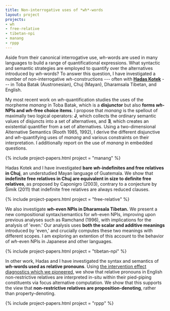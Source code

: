 ```yaml
---
title: Non-interrogative uses of *wh*-words
layout: project
projects:
- wh
- free-relative
- tibetan-npi
- manang
- rppp
---
```


Aside from their canonical interrogative use, *wh*-words are used in many languages to build a range of quantificational expressions. What syntactic and semantic strategies are employed to quantify over the alternatives introduced by *wh*-words? To answer this question, I have investigated a number of non-interrogative *wh*-constructions --- often with [**Hadas Kotek**](http://hkotek.com) --- in Toba Batak (Austronesian), Chuj (Mayan), Dharamsala Tibetan, and English.

My most recent work on *wh*-quantification studies the uses of the morpheme *manang* in Toba Batak, which is a **disjunctor** but also **forms *wh*-NPIs and *wh*-free choice items**. I propose that *manang* is the spellout of maximally two logical operators: **J**, which collects the ordinary semantic values of disjuncts into a set of alternatives, and **∃**, which creates an existential quantifier from a set of alternatives. Using a two-dimensional Alternative Semantics (Rooth 1985, 1992), I derive the different disjunctive and *wh*-quantifying uses of *manang* and various constraints on their interpretation. I additionally report on the use of *manang* in embedded questions.

{% include project-papers.html project = "manang" %}

Hadas Kotek and I have investigated **bare *wh*-indefinites and free relatives in Chuj**, an understudied Mayan language of Guatemala. We show that **indefinite free relatives in Chuj are equivalent in size to definite free relatives**, as proposed by Caponigro (2003), contrary to a conjecture by Šimík (2011) that indefinite free relatives are always reduced clauses.

{% include project-papers.html project = "free-relative" %}

We also investigate ***wh*-even NPIs in Dharamsala Tibetan.** We present a new compositional syntax/semantics for *wh*-even NPIs, improving upon previous analyses such as Ramchand (1996), with implications for the analysis of 'even.' Our analysis uses **both the scalar and additive meanings** introduced by 'even,' and crucially computes these two meanings with different scopes. I am exploring an extention of this account to the behavior of *wh*-even NPIs in Japanese and other languages.

{% include project-papers.html project = "tibetan-npi" %}

In other work, Hadas and I have investigated the syntax and semantics of ***wh*-words used as relative pronouns**. Using [the intervention effect diagnostics which we pioneered](/projects/piedpiping), we show that relative pronouns in English non-restrictive relatives are interpreted in-situ within their pied-piping constituents via focus alternative computation. We show that this supports the view that **non-restrictive relatives are proposition-denoting**, rather than property-denoting.

{% include project-papers.html project = "rppp" %}
